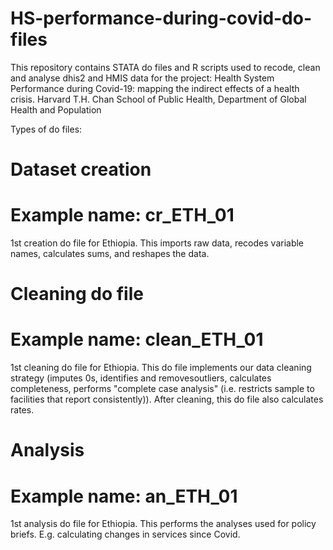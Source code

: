 # HS-performance-during-covid-do-files
This repository contains STATA do files and R scripts used to recode, clean and analyse dhis2 and HMIS data for the project: 
Health System Performance during Covid-19: mapping the indirect effects of a health crisis.
Harvard T.H. Chan School of Public Health, Department of Global Health and Population

Types of do files:


# Dataset creation
# Example name: cr_ETH_01
1st creation do file for Ethiopia. This imports raw data, recodes variable names, calculates sums, and reshapes the data.

# Cleaning do file
# Example name: clean_ETH_01 
1st cleaning do file for Ethiopia. This do file implements our data cleaning strategy (imputes 0s, identifies and removesoutliers, calculates completeness, performs "complete case analysis" (i.e. restricts sample to facilities that report consistently)). After cleaning, this do file also calculates rates.

# Analysis
# Example name: an_ETH_01
1st analysis do file for Ethiopia. This performs the analyses used for policy briefs. E.g. calculating changes in services since Covid.
